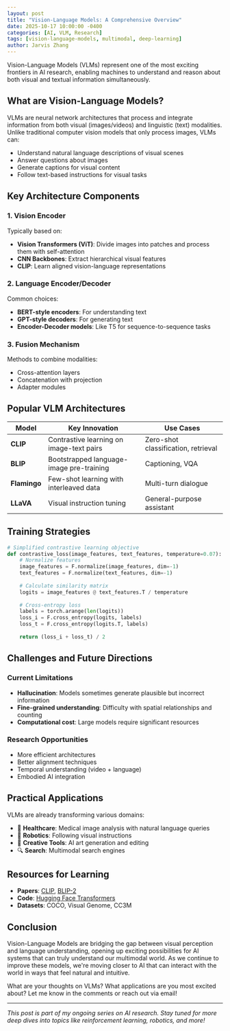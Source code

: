 ```yaml
---
layout: post
title: "Vision-Language Models: A Comprehensive Overview"
date: 2025-10-17 10:00:00 -0400
categories: [AI, VLM, Research]
tags: [vision-language-models, multimodal, deep-learning]
author: Jarvis Zhang
---
```


Vision-Language Models (VLMs) represent one of the most exciting frontiers in AI research, enabling machines to understand and reason about both visual and textual information simultaneously.

## What are Vision-Language Models?

VLMs are neural network architectures that process and integrate information from both visual (images/videos) and linguistic (text) modalities. Unlike traditional computer vision models that only process images, VLMs can:

- Understand natural language descriptions of visual scenes
- Answer questions about images
- Generate captions for visual content
- Follow text-based instructions for visual tasks

## Key Architecture Components

### 1. Vision Encoder
Typically based on:
- **Vision Transformers (ViT)**: Divide images into patches and process them with self-attention
- **CNN Backbones**: Extract hierarchical visual features
- **CLIP**: Learn aligned vision-language representations

### 2. Language Encoder/Decoder
Common choices:
- **BERT-style encoders**: For understanding text
- **GPT-style decoders**: For generating text
- **Encoder-Decoder models**: Like T5 for sequence-to-sequence tasks

### 3. Fusion Mechanism
Methods to combine modalities:
- Cross-attention layers
- Concatenation with projection
- Adapter modules

## Popular VLM Architectures

| Model | Key Innovation | Use Cases |
|-------|---------------|-----------|
| **CLIP** | Contrastive learning on image-text pairs | Zero-shot classification, retrieval |
| **BLIP** | Bootstrapped language-image pre-training | Captioning, VQA |
| **Flamingo** | Few-shot learning with interleaved data | Multi-turn dialogue |
| **LLaVA** | Visual instruction tuning | General-purpose assistant |

## Training Strategies

```python
# Simplified contrastive learning objective
def contrastive_loss(image_features, text_features, temperature=0.07):
    # Normalize features
    image_features = F.normalize(image_features, dim=-1)
    text_features = F.normalize(text_features, dim=-1)
    
    # Calculate similarity matrix
    logits = image_features @ text_features.T / temperature
    
    # Cross-entropy loss
    labels = torch.arange(len(logits))
    loss_i = F.cross_entropy(logits, labels)
    loss_t = F.cross_entropy(logits.T, labels)
    
    return (loss_i + loss_t) / 2
```

## Challenges and Future Directions

### Current Limitations
- **Hallucination**: Models sometimes generate plausible but incorrect information
- **Fine-grained understanding**: Difficulty with spatial relationships and counting
- **Computational cost**: Large models require significant resources

### Research Opportunities
- More efficient architectures
- Better alignment techniques
- Temporal understanding (video + language)
- Embodied AI integration

## Practical Applications

VLMs are already transforming various domains:

- 🏥 **Healthcare**: Medical image analysis with natural language queries
- 🤖 **Robotics**: Following visual instructions
- 🎨 **Creative Tools**: AI art generation and editing
- 🔍 **Search**: Multimodal search engines

## Resources for Learning

- **Papers**: [CLIP](https://arxiv.org/abs/2103.00020), [BLIP-2](https://arxiv.org/abs/2301.12597)
- **Code**: [Hugging Face Transformers](https://huggingface.co/models?pipeline_tag=image-to-text)
- **Datasets**: COCO, Visual Genome, CC3M

## Conclusion

Vision-Language Models are bridging the gap between visual perception and language understanding, opening up exciting possibilities for AI systems that can truly understand our multimodal world. As we continue to improve these models, we're moving closer to AI that can interact with the world in ways that feel natural and intuitive.

What are your thoughts on VLMs? What applications are you most excited about? Let me know in the comments or reach out via email!

---

*This post is part of my ongoing series on AI research. Stay tuned for more deep dives into topics like reinforcement learning, robotics, and more!*
